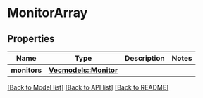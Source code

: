 # MonitorArray

## Properties
Name | Type | Description | Notes
------------ | ------------- | ------------- | -------------
**monitors** | [**Vec<models::Monitor>**](Monitor.md) |  | 

[[Back to Model list]](../README.md#documentation-for-models) [[Back to API list]](../README.md#documentation-for-api-endpoints) [[Back to README]](../README.md)


